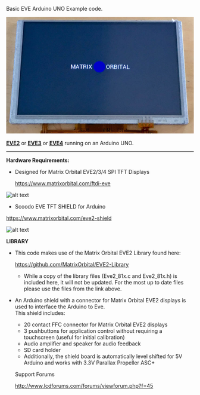 Basic EVE Arduino UNO Example code.

![alt text](https://raw.githubusercontent.com/MatrixOrbital/Basic-EVE-Demo/master/Screens/Basic-EVE-Demo-2.jpg)

[**EVE2**](https://www.matrixorbital.com/ftdi-eve/eve-ft812) or [**EVE3**](https://www.matrixorbital.com/ftdi-eve/eve-bt815-bt816) or [**EVE4**](https://www.matrixorbital.com/ftdi-eve/eve-bt817-bt818) running on an Arduino UNO.

------------------------------------------------------------------

**Hardware Requirements:**

- Designed for Matrix Orbital EVE2/3/4 SPI TFT Displays

  https://www.matrixorbital.com/ftdi-eve
  
![alt text](https://www.matrixorbital.com/image/cache/catalog/products/EVE/EVE3x-43A_4-600x600-600x600.png)
  
  
-  Scoodo EVE TFT SHIELD for Arduino

  https://www.matrixorbital.com/eve2-shield
  
  
![alt text](https://www.matrixorbital.com/image/cache/catalog/products/EVE-Arduino-Shield-Scoodo-600x600.jpg)


**LIBRARY**
- This code makes use of the Matrix Orbital EVE2 Library found here: 

  https://github.com/MatrixOrbital/EVE2-Library

  - While a copy of the library files (Eve2_81x.c and Eve2_81x.h) is included here, it will not be updated. For the most up to date files please use the files from the link above.

- An Arduino shield with a connector for Matrix Orbital EVE2 displays is used to interface the Arduino to Eve.  
  This shield includes:
  - 20 contact FFC connector for Matrix Orbital EVE2 displays
  - 3 pushbuttons for application control without requiring a touchscreen (useful for initial calibration)
  - Audio amplifier and speaker for audio feedback
  - SD card holder
  - Additionally, the shield board is automatically level shifted for 5V Arduino and works with 3.3V Parallax Propeller ASC+ 
  
  Support Forums
  
  http://www.lcdforums.com/forums/viewforum.php?f=45

